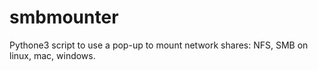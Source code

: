 # smbmounter
Pythone3 script to use a pop-up to mount network shares: NFS, SMB on linux, mac, windows.
